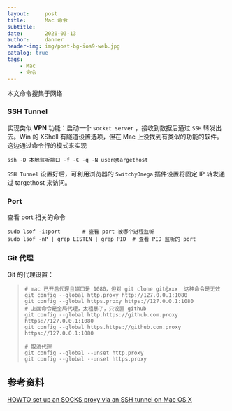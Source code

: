 ```yaml
---
layout:     post
title:      Mac 命令
subtitle:   
date:       2020-03-13
author:     danner
header-img: img/post-bg-ios9-web.jpg
catalog: true
tags:
    - Mac
    - 命令
---
```


本文命令搜集于网络

### SSH Tunnel

实现类似 **VPN** 功能：启动一个 `socket server` ，接收到数据后通过 `SSH` 转发出去。Win 的 XShell 有隧道设置选项，但在 Mac 上没找到有类似的功能的软件。这边通过命令行的模式来实现

```shell
ssh -D 本地监听端口 -f -C -q -N user@targethost
```

`SSH Tunnel` 设置好后，可利用浏览器的 `SwitchyOmega` 插件设置将固定 IP 转发通过 targethost 来访问。

### Port

查看 port 相关的命令

```shell
sudo lsof -i:port		# 查看 port 被哪个进程监听
sudo lsof -nP | grep LISTEN | grep PID	# 查看 PID 监听的 port
```

### Git 代理

Git 的代理设置：

> ```shell
> # mac 已开启代理且端口是 1080，但对 git clone git@xxx  这种命令是无效
> git config --global http.proxy http://127.0.0.1:1080
> git config --global https.proxy https://127.0.0.1:1080
> # 上面命令是全局代理，太粗暴了，只设置 github
> git config --global http.https://github.com.proxy https://127.0.0.1:1080
> git config --global https.https://github.com.proxy https://127.0.0.1:1080
> 
> # 取消代理
> git config --global --unset http.proxy
> git config --global --unset https.proxy
> ```





## 参考资料

[HOWTO set up an SOCKS proxy via an SSH tunnel on Mac OS X](https://paulschreiber.com/blog/2009/02/10/howto-set-up-an-socks-proxy-via-an-ssh-tunnel-on-mac-os-x/)